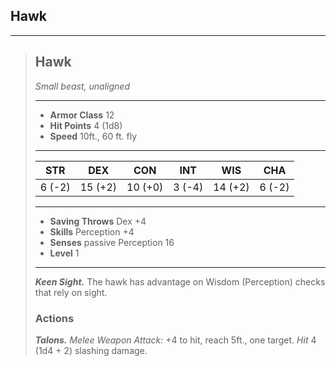 ## Hawk



___
> ## Hawk
>*Small beast, unaligned*
> ___
> - **Armor Class** 12
> - **Hit Points**  4 (1d8)
> - **Speed** 10ft., 60 ft. fly
>___
>|   STR   |   DEX   |   CON   |   INT   |   WIS   |   CHA   |
>|:-------:|:-------:|:-------:|:-------:|:-------:|:-------:|
>|  6 (-2) | 15 (+2) | 10 (+0) |  3 (-4) | 14 (+2) |  6 (-2) |
>___
> - **Saving Throws** Dex +4
> - **Skills** Perception +4
> - **Senses** passive Perception 16
> - **Level** 1
> ___
> ***Keen Sight.*** The hawk has advantage on Wisdom (Perception) checks that rely on sight.
>
> ### Actions
> ***Talons.*** *Melee Weapon Attack:* +4 to hit, reach 5ft., one target. *Hit* 4 (1d4 + 2) slashing damage. 
>